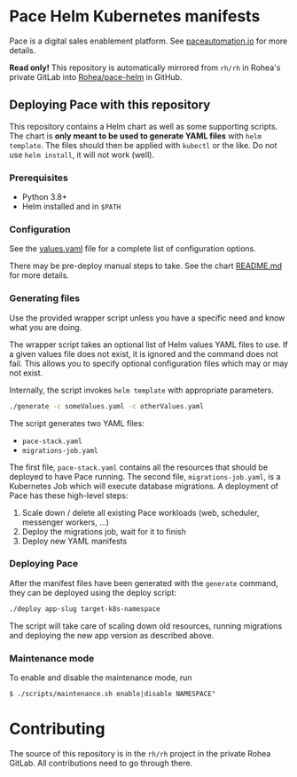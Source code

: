# Pace Helm Kubernetes manifests

Pace is a digital sales enablement platform. See [paceautomation.io](https://www.paceautomation.io/) for more details.

**Read only!** This repository is automatically mirrored from `rh/rh` in Rohea's private GitLab 
into [Rohea/pace-helm](https://github.com/Rohea/pace-helm) in GitHub. 

## Deploying Pace with this repository
This repository contains a Helm chart as well as some supporting scripts. The chart is **only meant to be used to generate YAML files** with `helm template`. 
The files should then be applied with `kubectl` or the like. Do not use `helm install`, it will not work (well).

### Prerequisites
- Python 3.8+
- Helm installed and in `$PATH`

### Configuration
See the [values.yaml](./pace/values.yaml) file for a complete list of configuration options.

There may be pre-deploy manual steps to take. See the chart [README.md](pace/README.md) for more details.

### Generating files
Use the provided wrapper script unless you have a specific need and know what you are doing. 

The wrapper script takes an optional list of Helm values YAML files to use. If a given values file does not exist, 
it is ignored and the command does not fail. This allows you to specify optional configuration files which may or may 
not exist.

Internally, the script invokes `helm template` with appropriate parameters.

```bash
./generate -c someValues.yaml -c otherValues.yaml
```

The script generates two YAML files:
- `pace-stack.yaml`
- `migrations-job.yaml`

The first file, `pace-stack.yaml` contains all the resources that should be deployed to have Pace running. The second
file, `migrations-job.yaml`, is a Kubernetes Job which will execute database migrations. A deployment of Pace has these
high-level steps:

1. Scale down / delete all existing Pace workloads (web, scheduler, messenger workers, ...)
2. Deploy the migrations job, wait for it to finish
3. Deploy new YAML manifests

### Deploying Pace
After the manifest files have been generated with the `generate` command, they can be deployed using the deploy script:

```bash
./deploy app-slug target-k8s-namespace
```

The script will take care of scaling down old resources, running migrations and deploying the new app version as described
above.

### Maintenance mode
To enable and disable the maintenance mode, run

```
$ ./scripts/maintenance.sh enable|disable NAMESPACE"
```

# Contributing
The source of this repository is in the `rh/rh` project in the private Rohea GitLab. All contributions need to go through there.